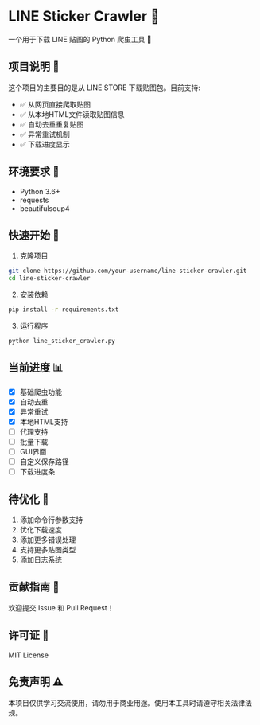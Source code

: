 # LINE Sticker Crawler 🎯

一个用于下载 LINE 贴图的 Python 爬虫工具 🚀

## 项目说明 📝

这个项目的主要目的是从 LINE STORE 下载贴图包。目前支持:

- ✅ 从网页直接爬取贴图
- ✅ 从本地HTML文件读取贴图信息
- ✅ 自动去重重复贴图
- ✅ 异常重试机制
- ✅ 下载进度显示

## 环境要求 🔧

- Python 3.6+
- requests
- beautifulsoup4

## 快速开始 🚀

1. 克隆项目 
```bash
git clone https://github.com/your-username/line-sticker-crawler.git
cd line-sticker-crawler
```
2. 安装依赖
```bash
pip install -r requirements.txt
```
3. 运行程序
```bash
python line_sticker_crawler.py
```
## 当前进度 📊

- [x] 基础爬虫功能
- [x] 自动去重
- [x] 异常重试
- [x] 本地HTML支持
- [ ] 代理支持
- [ ] 批量下载
- [ ] GUI界面
- [ ] 自定义保存路径
- [ ] 下载进度条

## 待优化 🔄

1. 添加命令行参数支持
2. 优化下载速度
3. 添加更多错误处理
4. 支持更多贴图类型
5. 添加日志系统

## 贡献指南 🤝

欢迎提交 Issue 和 Pull Request！

## 许可证 📄

MIT License

## 免责声明 ⚠️

本项目仅供学习交流使用，请勿用于商业用途。使用本工具时请遵守相关法律法规。